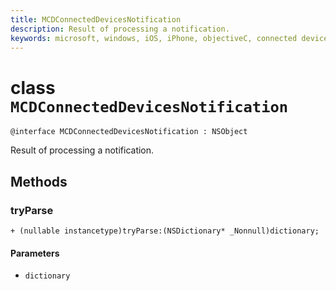 ```yaml
---
title: MCDConnectedDevicesNotification
description: Result of processing a notification. 
keywords: microsoft, windows, iOS, iPhone, objectiveC, connected devices, Project Rome
---
```


# class `MCDConnectedDevicesNotification` 

```
@interface MCDConnectedDevicesNotification : NSObject
```  
Result of processing a notification.

## Methods

### tryParse

`+ (nullable instancetype)tryParse:(NSDictionary* _Nonnull)dictionary;`

<description>

#### Parameters 
* `dictionary` 

<description>
